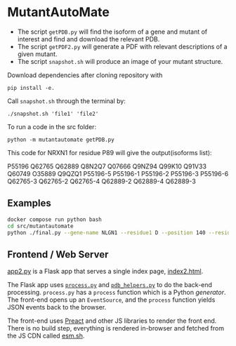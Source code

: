 # MutantAutoMate

- The script `getPDB.py` will find the isoform of a gene and mutant of interest and find and download the relevant PDB.
- The script `getPDF2.py` will generate a PDF with relevant descriptions of a given mutant.
- The script `snapshot.sh` will produce an image of your mutant structure.

Download dependencies after cloning repository with 

`pip install -e.`

Call `snapshot.sh` through the terminal by:

`./snapshot.sh 'file1' 'file2' `

To run a code in the src folder:

`python -m mutantautomate getPDB.py`

This code for NRXN1 for residue P89 will give the output(isoforms list):

P55196
Q62765
Q62889
Q8N2Q7
Q07666
Q9NZ94
Q99K10
Q91V33
Q60749
O35889
Q9QZQ1
P55196-5
P55196-1
P55196-2
P55196-3
P55196-6
Q62765-3
Q62765-2
Q62765-4
Q62889-2
Q62889-4
Q62889-3


## Examples

```bash
docker compose run python bash
cd src/mutantautomate
python ./final.py --gene-name NLGN1 --residue1 D --position 140 --residue2 Y --top-isoforms True
```

## Frontend / Web Server

[app2.py](src/mutantautomate/app2.py) is a Flask app that serves a single index page, [index2.html](src/mutantautomate/templates/index.html).

The Flask app uses [`process.py`](src/mutantautomate/process.py) and [`pdb_helpers.py`](src/mutantautomate/pdb_helpers.py) to do the back-end processing. `process.py` has a `process` function which is a Python *generator*. The front-end opens up an `EventSource`, and the `process` function yields JSON events back to the browser.

The front-end uses [Preact](https://preactjs.com) and other JS libraries to render the front end. There is no build step, everything is rendered in-browser and fetched from the JS CDN called [esm.sh](https://esm.sh).
